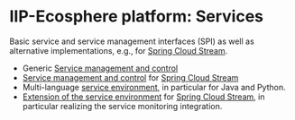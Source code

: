 # IIP-Ecosphere platform: Services

Basic service and service management interfaces (SPI) as well as alternative implementations, e.g., for [Spring Cloud Stream](https://spring.io/projects/spring-cloud-stream).

* Generic [Service management and control](https://github.com/iip-ecosphere/platform/tree/main/platform/services/services/README.md)
* [Service management and control](https://github.com/iip-ecosphere/platform/tree/main/platform/services/services.spring/README.md) for [Spring Cloud Stream](https://spring.io/projects/spring-cloud-stream)
* Multi-language [service environment](https://github.com/iip-ecosphere/platform/tree/main/platform/services/services.environment/README.md), in particular for Java and Python.
* [Extension of the service environment](https://github.com/iip-ecosphere/platform/tree/main/platform/services/services.environment.spring/README.md) for [Spring Cloud Stream](https://spring.io/projects/spring-cloud-stream), in particular realizing the  service monitoring integration.